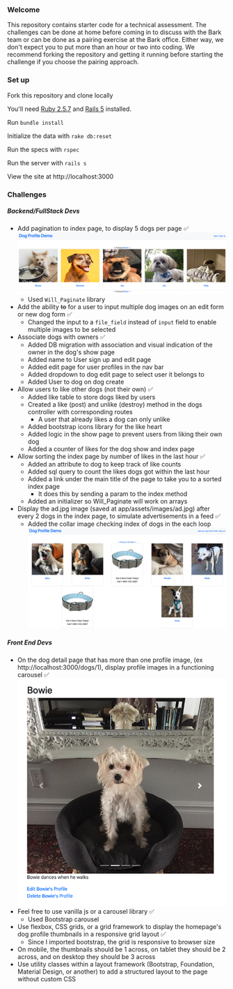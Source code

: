 ### Welcome

This repository contains starter code for a technical assessment. The challenges can be done at home before coming in to discuss with the Bark team or can be done as a pairing exercise at the Bark office. Either way, we don't expect you to put more than an hour or two into coding. We recommend forking the repository and getting it running before starting the challenge if you choose the pairing approach.

### Set up

Fork this repository and clone locally

You'll need [Ruby 2.5.7](https://rvm.io/rvm/install) and [Rails 5](https://guides.rubyonrails.org/v5.2/getting_started.html) installed.

Run `bundle install`

Initialize the data with `rake db:reset`

Run the specs with `rspec`

Run the server with `rails s`

View the site at http://localhost:3000

### Challenges

##### Backend/FullStack Devs

- Add pagination to index page, to display 5 dogs per page ✅
  ![Pagination](./app/assets/images/pagination.png "Pagination")
  - Used `Will_Paginate` library
- Add the ability ~~to~~ for a user to input multiple dog images on an edit form or new dog form ✅
  - Changed the input to a `file_field` instead of `input` field to enable multiple images to be selected
- Associate dogs with owners ✅
  - Added DB migration with association and visual indication of the owner in the dog's show page
  - Added name to User sign up and edit page
  - Added edit page for user profiles in the nav bar
  - Added dropdown to dog edit page to select user it belongs to
  - Added User to dog on dog create
- Allow users to like other dogs (not their own) ✅
  - Added like table to store dogs liked by users
  - Created a like (post) and unlike (destroy) method in the dogs controller with corresponding routes
    - A user that already likes a dog can only unlike
  - Added bootstrap icons library for the like heart
  - Added logic in the show page to prevent users from liking their own dog
  - Added a counter of likes for the dog show and index page
- Allow sorting the index page by number of likes in the last hour ✅
  - Added an attribute to dog to keep track of like counts
  - Added sql query to count the likes dogs got within the last hour
  - Added a link under the main title of the page to take you to a sorted index page
    - It does this by sending a param to the index method
  - Added an initializer so Will_Paginate will work on arrays
- Display the ad.jpg image (saved at app/assets/images/ad.jpg) after every 2 dogs in the index page, to simulate advertisements in a feed ✅
  - Added the collar image checking index of dogs in the each loop
    ![Adds](./app/assets/images/adds.png "Adds")

##### Front End Devs

- On the dog detail page that has more than one profile image, (ex http://localhost:3000/dogs/1), display profile images in a functioning carousel ✅
  ![Carousel](./app/assets/images/carousel.png "Carousel")
- Feel free to use vanilla js or a carousel library ✅
  - Used Bootstrap carousel
- Use flexbox, CSS grids, or a grid framework to display the homepage's dog profile thumbnails in a responsive grid layout ✅
  - Since I imported bootstrap, the grid is responsive to browser size
- On mobile, the thumbnails should be 1 across, on tablet they should be 2 across, and on desktop they should be 3 across
- Use utility classes within a layout framework (Bootstrap, Foundation, Material Design, or another) to add a structured layout to the page without custom CSS
